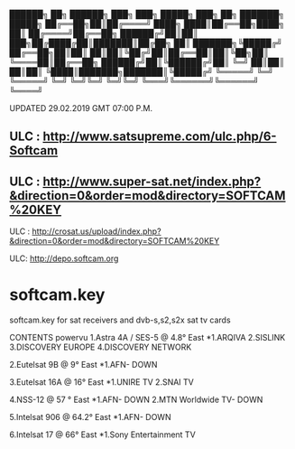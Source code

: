 
██████╗ ██╗ ██████╗ ███╗   ███╗ █████╗ ███╗   ██╗        ███████╗ █████╗ 
██╔══██╗██║██╔════╝ ████╗ ████║██╔══██╗████╗  ██║        ██╔════╝██╔══██╗
██████╔╝██║██║  ███╗██╔████╔██║███████║██╔██╗ ██║        ███████╗╚█████╔╝
██╔══██╗██║██║   ██║██║╚██╔╝██║██╔══██║██║╚██╗██║        ╚════██║██╔══██╗
██████╔╝██║╚██████╔╝██║ ╚═╝ ██║██║  ██║██║ ╚████║███████╗███████║╚█████╔╝
╚═════╝ ╚═╝ ╚═════╝ ╚═╝     ╚═╝╚═╝  ╚═╝╚═╝  ╚═══╝╚══════╝╚══════╝ ╚════╝ 
                                                                         


UPDATED 29.02.2019 GMT 07:00 P.M.

ULC : http://www.satsupreme.com/ulc.php/6-Softcam
----------------------------------------------------------------------------------------------------------------------------------------
ULC : http://www.super-sat.net/index.php?&direction=0&order=mod&directory=SOFTCAM%20KEY
----------------------------------------------------------------------------------------------------------------------------------------
ULC : http://crosat.us/upload/index.php?&direction=0&order=mod&directory=SOFTCAM%20KEY 

ULC: http://depo.softcam.org

# softcam.key
softcam.key for sat receivers and dvb-s,s2,s2x 
sat tv cards

CONTENTS
powervu
1.Astra 4A / SES-5 @ 4.8° East
*1.ARQIVA
 2.SISLINK
 3.DISCOVERY EUROPE
 4.DISCOVERY NETWORK
 
 
2.Eutelsat 9B @ 9° East
*1.AFN- DOWN

3.Eutelsat 16A @ 16° East
*1.UNIRE TV
 2.SNAI TV
 
4.NSS-12 @ 57 ° East 
*1.AFN- DOWN
 2.MTN Worldwide TV- DOWN
 
5.Intelsat 906 @ 64.2° East
*1.AFN- DOWN

6.Intelsat 17 @ 66° East
*1.Sony Entertainment TV
